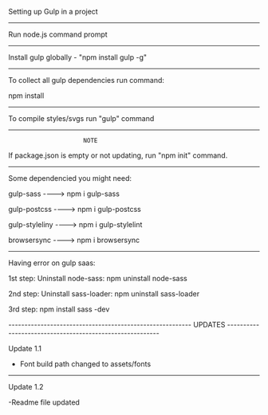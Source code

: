 Setting up Gulp in a project

---------------------------------------------------------

Run node.js command prompt

---------------------------------------------------------

Install gulp globally - "npm install gulp -g"

---------------------------------------------------------

To collect all gulp dependencies run command:

npm install

---------------------------------------------------------

To compile styles/svgs run "gulp" command

---------------------------------------------------------

                         NOTE

If package.json is empty or not updating, run "npm init" command.

---------------------------------------------------------

Some dependencied you might need:

gulp-sass ---->  npm i gulp-sass

gulp-postcss ----> npm i gulp-postcss

gulp-styleliny ----> npm i gulp-stylelint

browsersync ----> npm i browsersync

--------------------------------------------------------

Having error on gulp saas:

1st step:
Uninstall node-sass: 
npm uninstall node-sass

2nd step:
Uninstall sass-loader:
npm uninstall sass-loader

3rd step:
npm install sass -dev

--------------------------------------------------------- UPDATES ---------------------------------------------------------

Update 1.1

- Font build path changed to assets/fonts 

--------------------

Update 1.2 

-Readme file updated
